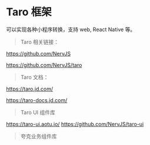 # Taro 框架

可以实现各种小程序转换，支持 web, React Native 等。

> Taro 相关链接：

https://github.com/NervJS

https://github.com/NervJS/taro


> Taro 文档：

https://taro.jd.com/ 

https://taro-docs.jd.com/

> Taro UI 组件库

https://taro-ui.aotu.io/
https://github.com/NervJS/taro-ui

> 夸克业务组件库
